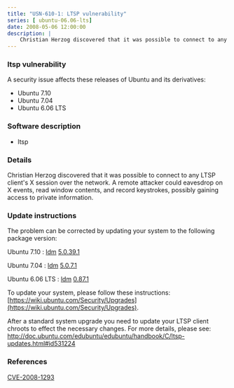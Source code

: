```yaml
---
title: "USN-610-1: LTSP vulnerability"
series: [ ubuntu-06.06-lts]
date: 2008-05-06 12:00:00
description: |
    Christian Herzog discovered that it was possible to connect to any LTSP client&#39;s X session over the network.  A remote attacker could eavesdrop on X events, read window contents, and record keystrokes, possibly gaining access to private information. 
--- 
```

 
### ltsp vulnerability

A security issue affects these releases of Ubuntu and its derivatives:

* Ubuntu 7.10
* Ubuntu 7.04
* Ubuntu 6.06 LTS

### Software description

* ltsp 

### Details

Christian Herzog discovered that it was possible to connect to any LTSP client&#39;s X session over the network. A remote attacker could eavesdrop on X events, read window contents, and record keystrokes, possibly gaining access to private information. 

### Update instructions

The problem can be corrected by updating your system to the following package version:

Ubuntu 7.10
 : [ldm](https://launchpad.net/ubuntu/+source/ltsp) <span> [5.0.39.1](https://launchpad.net/ubuntu/+source/ltsp/5.0.39.1) </span> 

Ubuntu 7.04
 : [ldm](https://launchpad.net/ubuntu/+source/ltsp) <span> [5.0.7.1](https://launchpad.net/ubuntu/+source/ltsp/5.0.7.1) </span> 

Ubuntu 6.06 LTS
 : [ldm](https://launchpad.net/ubuntu/+source/ltsp) <span> [0.87.1](https://launchpad.net/ubuntu/+source/ltsp/0.87.1) </span> 

To update your system, please follow these instructions: [https://wiki.ubuntu.com/Security/Upgrades](https://wiki.ubuntu.com/Security/Upgrades).

After a standard system upgrade you need to update your LTSP client chroots to effect the necessary changes. For more details, please see: http://doc.ubuntu.com/edubuntu/edubuntu/handbook/C/ltsp-updates.html#id531224 

### References

 [CVE-2008-1293](http://people.ubuntu.com/~ubuntu-security/cve/CVE-2008-1293)
 
